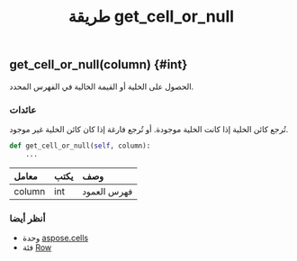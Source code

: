 ﻿---
title: طريقة get_cell_or_null
second_title: Aspose.Cells for Python via .NET API المراجع
description:
type: docs
weight: 60
url: /ar/python-net/aspose.cells/row/get_cell_or_null/
is_root: false
---
##  get_cell_or_null(column) {#int}
الحصول على الخلية أو القيمة الخالية في الفهرس المحدد.


###  عائدات

تُرجع كائن الخلية إذا كانت الخلية موجودة.
أو تُرجع فارغة إذا كان كائن الخلية غير موجود.


```python
def get_cell_or_null(self, column):
    ...
```


| معامل| يكتب| وصف|
| :- | :- | :- |
| column | int | فهرس العمود|



###  أنظر أيضا
* وحدة [aspose.cells](../../)
* فئة [Row](/cells/ar/python-net/aspose.cells/row)
